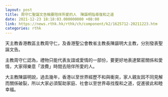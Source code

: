 ```yaml
---
layout: post
title: 周守仁聖誕文告稱要陪伴所愛的人　陳謳明指尋復和之道
date: 2021-12-23 18:18:03.000000000 +08:00
link: https://news.rthk.hk/rthk/ch/component/k2/1625712-20211223.htm
categories: rthk
---
```


天主教香港教區主教周守仁，及香港聖公會教省主教長陳謳明大主教，分別發表聖誕文告。

主教周守仁認為，禮物只能代表友誼或愛情的一部份，要更好地表達緊密關係和愛情，大家得樂意「浪費」時間去陪伴所愛的人。

大主教陳謳明說，過去幾年，香港以至世界經歷不和與衝突，家人親友因不同見解而關係破裂，所以大家必須幫助家庭、社會以至世界尋找復和之道，促進彼此和睦幸福。
